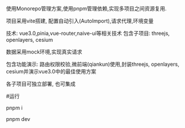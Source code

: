 使用Monorepo管理方案,使用pnpm管理依赖,实现多项目之间资源复用.

项目采用vite搭建, 配置自动引入(AutoImport),请求代理,环境变量

技术: vue3.0,pinia,vue-router,naive-ui等相关技术 包含子项目: threejs, openlayers, cesium

数据采用mock环境,实现真实请求

包含功能演示: 路由权限校验,微前端(qiankun)使用,封装threejs, openlayers, cesium并演示vue3.0中的最佳使用方案

各子项目可独立部署, 也可集成

#运行

pnpm i

pnpm dev
